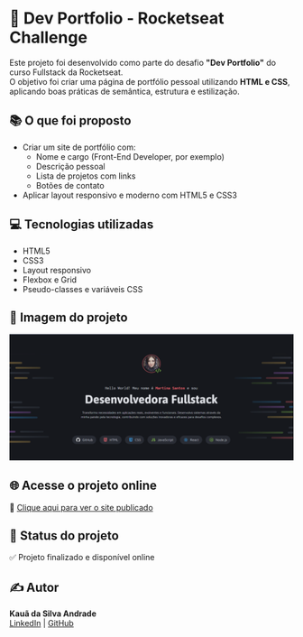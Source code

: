 # 🚀 Dev Portfolio - Rocketseat Challenge

Este projeto foi desenvolvido como parte do desafio **"Dev Portfolio"** do curso Fullstack da Rocketseat.  
O objetivo foi criar uma página de portfólio pessoal utilizando **HTML e CSS**, aplicando boas práticas de semântica, estrutura e estilização.

## 📚 O que foi proposto

- Criar um site de portfólio com:
  - Nome e cargo (Front-End Developer, por exemplo)
  - Descrição pessoal
  - Lista de projetos com links
  - Botões de contato
- Aplicar layout responsivo e moderno com HTML5 e CSS3

## 💻 Tecnologias utilizadas

- HTML5  
- CSS3  
- Layout responsivo  
- Flexbox e Grid  
- Pseudo-classes e variáveis CSS

## 📸 Imagem do projeto

<img src="assets/images/global/fotoSite.png">

## 🌐 Acesse o projeto online

🔗 [Clique aqui para ver o site publicado](https://kauasilvandrade.github.io/DevPortfolio)

## 📌 Status do projeto

✅ Projeto finalizado e disponível online

## ✍️ Autor

**Kauã da Silva Andrade**  
[LinkedIn](https://www.linkedin.com/in/kauã-andrade-6440a9225) | [GitHub](https://github.com/kauasilvandrade)
